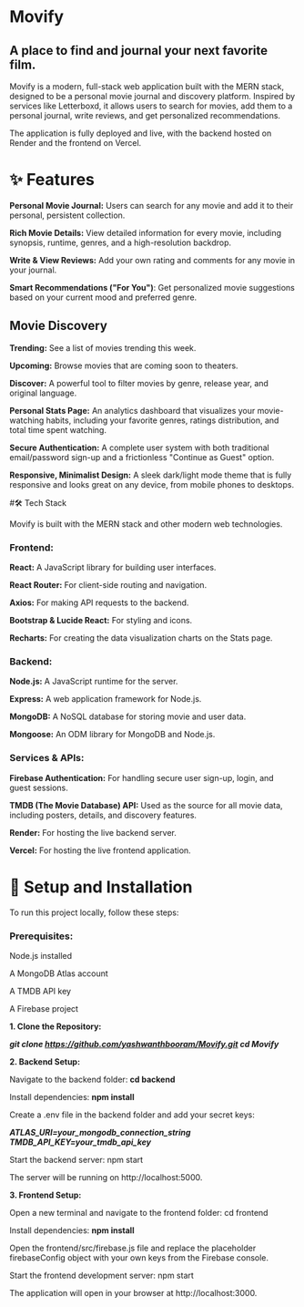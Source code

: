 # Movify 
## A place to find and journal your next favorite film.

Movify is a modern, full-stack web application built with the MERN stack, designed to be a personal movie journal and discovery platform. Inspired by services like Letterboxd, it allows users to search for movies, add them to a personal journal, write reviews, and get personalized recommendations.

The application is fully deployed and live, with the backend hosted on Render and the frontend on Vercel.

# ✨ Features
**Personal Movie Journal:** Users can search for any movie and add it to their personal, persistent collection.

**Rich Movie Details:** View detailed information for every movie, including synopsis, runtime, genres, and a high-resolution backdrop.

**Write & View Reviews:** Add your own rating and comments for any movie in your journal.

**Smart Recommendations ("For You")**: Get personalized movie suggestions based on your current mood and preferred genre.

## Movie Discovery

**Trending:** See a list of movies trending this week.

**Upcoming:** Browse movies that are coming soon to theaters.

**Discover:** A powerful tool to filter movies by genre, release year, and original language.

**Personal Stats Page:** An analytics dashboard that visualizes your movie-watching habits, including your favorite genres, ratings distribution, and total time spent watching.

**Secure Authentication:** A complete user system with both traditional email/password sign-up and a frictionless "Continue as Guest" option.

**Responsive, Minimalist Design:** A sleek dark/light mode theme that is fully responsive and looks great on any device, from mobile phones to desktops.

#🛠 Tech Stack

Movify is built with the MERN stack and other modern web technologies.
### Frontend: 

**React:** A JavaScript library for building user interfaces.

**React Router:** For client-side routing and navigation.

**Axios:** For making API requests to the backend.

**Bootstrap & Lucide React:** For styling and icons.

**Recharts:** For creating the data visualization charts on the Stats page.

### Backend:

**Node.js:** A JavaScript runtime for the server.

**Express:** A web application framework for Node.js.

**MongoDB:** A NoSQL database for storing movie and user data.

**Mongoose:** An ODM library for MongoDB and Node.js.

### Services & APIs:

**Firebase Authentication:** For handling secure user sign-up, login, and guest sessions.

**TMDB (The Movie Database) API:** Used as the source for all movie data, including posters, details, and discovery features.

**Render:** For hosting the live backend server.

**Vercel:** For hosting the live frontend application.

# 🚀 Setup and Installation
To run this project locally, follow these steps:

### Prerequisites:

Node.js installed

A MongoDB Atlas account

A TMDB API key

A Firebase project

**1. Clone the Repository:**

**_git clone https://github.com/yashwanthbooram/Movify.git
cd Movify_**

**2. Backend Setup:**

Navigate to the backend folder: **cd backend**

Install dependencies: **npm install**

Create a .env file in the backend folder and add your secret keys:

**_ATLAS_URI=your_mongodb_connection_string
TMDB_API_KEY=your_tmdb_api_key_**

Start the backend server: npm start

The server will be running on http://localhost:5000.

**3. Frontend Setup:**

Open a new terminal and navigate to the frontend folder: cd frontend

Install dependencies: **npm install**

Open the frontend/src/firebase.js file and replace the placeholder firebaseConfig object with your own keys from the Firebase console.

Start the frontend development server: npm start

The application will open in your browser at http://localhost:3000.
